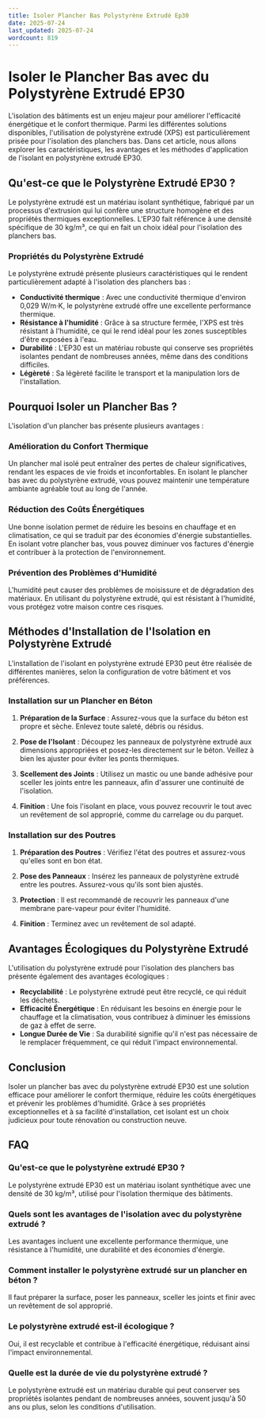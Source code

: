 ```yaml
---
title: Isoler Plancher Bas Polystyrène Extrudé Ep30
date: 2025-07-24
last_updated: 2025-07-24
wordcount: 819
---
```


# Isoler le Plancher Bas avec du Polystyrène Extrudé EP30

L'isolation des bâtiments est un enjeu majeur pour améliorer l'efficacité énergétique et le confort thermique. Parmi les différentes solutions disponibles, l'utilisation de polystyrène extrudé (XPS) est particulièrement prisée pour l'isolation des planchers bas. Dans cet article, nous allons explorer les caractéristiques, les avantages et les méthodes d'application de l'isolant en polystyrène extrudé EP30.

## Qu'est-ce que le Polystyrène Extrudé EP30 ?

Le polystyrène extrudé est un matériau isolant synthétique, fabriqué par un processus d'extrusion qui lui confère une structure homogène et des propriétés thermiques exceptionnelles. L'EP30 fait référence à une densité spécifique de 30 kg/m³, ce qui en fait un choix idéal pour l'isolation des planchers bas.

### Propriétés du Polystyrène Extrudé

Le polystyrène extrudé présente plusieurs caractéristiques qui le rendent particulièrement adapté à l'isolation des planchers bas :

- **Conductivité thermique** : Avec une conductivité thermique d'environ 0,029 W/m·K, le polystyrène extrudé offre une excellente performance thermique.
- **Résistance à l'humidité** : Grâce à sa structure fermée, l'XPS est très résistant à l'humidité, ce qui le rend idéal pour les zones susceptibles d'être exposées à l'eau.
- **Durabilité** : L'EP30 est un matériau robuste qui conserve ses propriétés isolantes pendant de nombreuses années, même dans des conditions difficiles.
- **Légèreté** : Sa légèreté facilite le transport et la manipulation lors de l'installation.

## Pourquoi Isoler un Plancher Bas ?

L'isolation d'un plancher bas présente plusieurs avantages :

### Amélioration du Confort Thermique

Un plancher mal isolé peut entraîner des pertes de chaleur significatives, rendant les espaces de vie froids et inconfortables. En isolant le plancher bas avec du polystyrène extrudé, vous pouvez maintenir une température ambiante agréable tout au long de l'année.

### Réduction des Coûts Énergétiques

Une bonne isolation permet de réduire les besoins en chauffage et en climatisation, ce qui se traduit par des économies d'énergie substantielles. En isolant votre plancher bas, vous pouvez diminuer vos factures d'énergie et contribuer à la protection de l'environnement.

### Prévention des Problèmes d'Humidité

L'humidité peut causer des problèmes de moisissure et de dégradation des matériaux. En utilisant du polystyrène extrudé, qui est résistant à l'humidité, vous protégez votre maison contre ces risques.

## Méthodes d'Installation de l'Isolation en Polystyrène Extrudé

L'installation de l'isolant en polystyrène extrudé EP30 peut être réalisée de différentes manières, selon la configuration de votre bâtiment et vos préférences.

### Installation sur un Plancher en Béton

1. **Préparation de la Surface** : Assurez-vous que la surface du béton est propre et sèche. Enlevez toute saleté, débris ou résidus.
   
2. **Pose de l'Isolant** : Découpez les panneaux de polystyrène extrudé aux dimensions appropriées et posez-les directement sur le béton. Veillez à bien les ajuster pour éviter les ponts thermiques.

3. **Scellement des Joints** : Utilisez un mastic ou une bande adhésive pour sceller les joints entre les panneaux, afin d'assurer une continuité de l'isolation.

4. **Finition** : Une fois l'isolant en place, vous pouvez recouvrir le tout avec un revêtement de sol approprié, comme du carrelage ou du parquet.

### Installation sur des Poutres

1. **Préparation des Poutres** : Vérifiez l'état des poutres et assurez-vous qu'elles sont en bon état.

2. **Pose des Panneaux** : Insérez les panneaux de polystyrène extrudé entre les poutres. Assurez-vous qu'ils sont bien ajustés.

3. **Protection** : Il est recommandé de recouvrir les panneaux d'une membrane pare-vapeur pour éviter l'humidité.

4. **Finition** : Terminez avec un revêtement de sol adapté.

## Avantages Écologiques du Polystyrène Extrudé

L'utilisation du polystyrène extrudé pour l'isolation des planchers bas présente également des avantages écologiques :

- **Recyclabilité** : Le polystyrène extrudé peut être recyclé, ce qui réduit les déchets.
- **Efficacité Énergétique** : En réduisant les besoins en énergie pour le chauffage et la climatisation, vous contribuez à diminuer les émissions de gaz à effet de serre.
- **Longue Durée de Vie** : Sa durabilité signifie qu'il n'est pas nécessaire de le remplacer fréquemment, ce qui réduit l'impact environnemental.

## Conclusion

Isoler un plancher bas avec du polystyrène extrudé EP30 est une solution efficace pour améliorer le confort thermique, réduire les coûts énergétiques et prévenir les problèmes d'humidité. Grâce à ses propriétés exceptionnelles et à sa facilité d'installation, cet isolant est un choix judicieux pour toute rénovation ou construction neuve.

## FAQ

### Qu'est-ce que le polystyrène extrudé EP30 ?

Le polystyrène extrudé EP30 est un matériau isolant synthétique avec une densité de 30 kg/m³, utilisé pour l'isolation thermique des bâtiments.

### Quels sont les avantages de l'isolation avec du polystyrène extrudé ?

Les avantages incluent une excellente performance thermique, une résistance à l'humidité, une durabilité et des économies d'énergie.

### Comment installer le polystyrène extrudé sur un plancher en béton ?

Il faut préparer la surface, poser les panneaux, sceller les joints et finir avec un revêtement de sol approprié.

### Le polystyrène extrudé est-il écologique ?

Oui, il est recyclable et contribue à l'efficacité énergétique, réduisant ainsi l'impact environnemental.

### Quelle est la durée de vie du polystyrène extrudé ?

Le polystyrène extrudé est un matériau durable qui peut conserver ses propriétés isolantes pendant de nombreuses années, souvent jusqu'à 50 ans ou plus, selon les conditions d'utilisation.